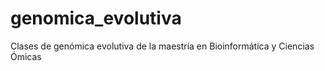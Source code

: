 # genomica_evolutiva
Clases de genómica evolutiva de la maestría en Bioinformática y Ciencias Ómicas
